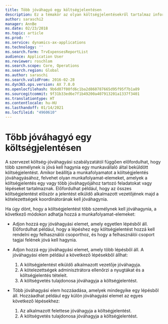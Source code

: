 ```yaml
---
title: Több jóváhagyó egy költségjelentésen
description: Ez a témakör az olyan költségjelentésekről tartalmaz információkat, amelyeket több embernek kell jóváhagynia.
author: saraschi2
manager: AnnBe
ms.date: 02/23/2018
ms.topic: article
ms.prod: ''
ms.service: dynamics-ax-applications
ms.technology: ''
ms.search.form: TrvExpensesReportList
audience: Application User
ms.reviewer: roschlom
ms.search.scope: Core, Operations
ms.search.region: Global
ms.author: saraschi
ms.search.validFrom: 2016-02-28
ms.dyn365.ops.version: AX 7.0.0
ms.openlocfilehash: 9b6d07f00fd6c1ba2d860787665d95f95f7b1a89
ms.sourcegitcommit: 9f31b33ed6e7f1b49200a407913201a1337f3401
ms.translationtype: HT
ms.contentlocale: hu-HU
ms.lasthandoff: 01/14/2021
ms.locfileid: "4960610"
---
```

# <a name="multiple-approvers-on-an-expense-report"></a>Több jóváhagyó egy költségjelentésen

A szervezet költség-jóváhagyási szabályzatától függően előfordulhat, hogy több személynek is jóvá kell hagynia egy munkavállaló által beküldött költségjelentést. Amikor beállítja a munkafolyamatot a költségjelentés jóváhagyásához, felvehet olyan munkafolyamat-elemeket, amelyek a költségjelentés egy vagy több jóváhagyójához tartozó feladatokat vagy lépéseket tartalmaznak. Előfordulhat például, hogy az összes költségjelentést először a jelentést elküldő alkalmazott vezetőjének majd a kötelezettségek koordinátorának kell jóváhagynia.

Ha úgy dönt, hogy a költségjelentést több személynek kell jóváhagynia, a következő módokon adhatja hozzá a munkafolyamat-elemeket:

- Adjon hozzá egy jóváhagyási elemet, amely egyetlen lépésből áll. Előfordulhat például, hogy a lépéshez egy költségjelentést hozzá kell rendelni egy felhasználói csoporthoz, és hogy a felhasználói csoport tagjai felének jóvá kell hagynia.
- Adjon hozzá egy jóváhagyási elemet, amely több lépésből áll. A jóváhagyási elem például a következő lépésekből állhat:

    1. A költségjelentést elküldő alkalmazott vezetője jóváhagyja.
    2. A kötelezettségek adminisztrátora ellenőrzi a nyugtákat és a költségjelentés tételeit.
    3. A költségvetés tulajdonosa jóváhagyja a költségjelentést.

- Több jóváhagyási elem hozzáadása, amelyek mindegyike egy lépésből áll. Hozzáadhat például egy külön jóváhagyási elemet az egyes következő lépésekhez:

    1. Az alkalmazott felettese jóváhagyja a költségjelentést.
    2. A költségvetés tulajdonosa jóváhagyja a költségjelentést.

